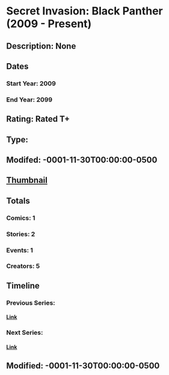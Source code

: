 # Secret Invasion: Black Panther (2009 - Present)
## Description: None
## Dates
### Start Year: 2009
### End Year: 2099
## Rating: Rated T+
## Type: 
## Modifed: -0001-11-30T00:00:00-0500
## [Thumbnail](http://i.annihil.us/u/prod/marvel/i/mg/c/60/4bb5d1bd666e6.jpg)
## Totals
### Comics: 1
### Stories: 2
### Events: 1
### Creators: 5
## Timeline
### Previous Series: 
#### [Link]()
### Next Series: 
#### [Link]()
## Modified: -0001-11-30T00:00:00-0500